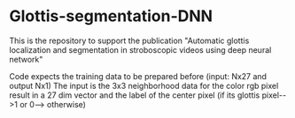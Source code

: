 # Glottis-segmentation-DNN
This is the repository to support the publication "Automatic glottis localization and segmentation in stroboscopic videos using deep neural network"

Code expects the training data to be prepared before (input: Nx27 and output Nx1)
The input is the 3x3 neighborhood data for the color rgb pixel result in a 27 dim vector and the label of the center pixel (if its glottis pixel-->1 or 0--> otherwise)
